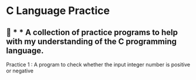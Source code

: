 # C Language Practice 

## :floppy_disk: * * A collection of practice programs to help with my understanding of the C programming language.

Practice 1 : A program to check whether the input integer number is positive or negative
